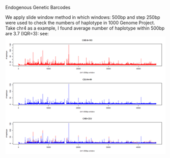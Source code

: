 Endogenous Genetic Barcodes

We apply slide window method in which windows: 500bp and step 250bp were used to check the numbers of haplotype in 1000 Genome Project. Take chr4 as a example, I found average number of haplotype within 500bp are 3.7 (IQR=3): see:![x](./Figure/HapCount500.png)

